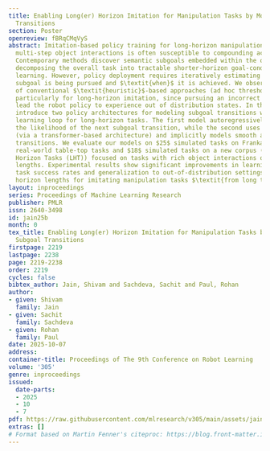 ```yaml
---
title: Enabling Long(er) Horizon Imitation for Manipulation Tasks by Modeling Subgoal
  Transitions
section: Poster
openreview: fBRqCMqVyS
abstract: Imitation-based policy training for long-horizon manipulation tasks involving
  multi-step object interactions is often susceptible to compounding action errors.
  Contemporary methods discover semantic subgoals embedded within the overall task,
  decomposing the overall task into tractable shorter-horizon goal-conditioned policy
  learning. However, policy deployment requires iteratively estimating $\textit{which}$
  subgoal is being pursued and $\textit{when}$ it is achieved. We observe the brittleness
  of conventional $\textit{heuristic}$-based approaches (ad hoc threshold based),
  particularly for long-horizon imitation, since pursuing an incorrect subgoal can
  lead the robot policy to experience out of distribution states. In this work, we
  introduce two policy architectures for modeling subgoal transitions within a policy
  learning loop for long-horizon tasks. The first model autoregressively predicts
  the likelihood of the next subgoal transition, while the second uses cross-attention
  (via a transformer-based architecture) and implicitly models smooth and continuous
  transitions. We evaluate our models on $25$ simulated tasks on Franka Kitchen, $6$
  real-world table-top tasks and $18$ simulated tasks on a new corpus (Franka-Long
  Horizon Tasks (LHT)) focused on tasks with rich object interactions over long episode
  lengths. Experimental results show significant improvements in learning efficacy,
  task success rates and generalization to out-of-distribution settings- extending
  horizon lengths for imitating manipulation tasks $\textit{from long to long(er)}$.
layout: inproceedings
series: Proceedings of Machine Learning Research
publisher: PMLR
issn: 2640-3498
id: jain25b
month: 0
tex_title: Enabling Long(er) Horizon Imitation for Manipulation Tasks by Modeling
  Subgoal Transitions
firstpage: 2219
lastpage: 2238
page: 2219-2238
order: 2219
cycles: false
bibtex_author: Jain, Shivam and Sachdeva, Sachit and Paul, Rohan
author:
- given: Shivam
  family: Jain
- given: Sachit
  family: Sachdeva
- given: Rohan
  family: Paul
date: 2025-10-07
address:
container-title: Proceedings of The 9th Conference on Robot Learning
volume: '305'
genre: inproceedings
issued:
  date-parts:
  - 2025
  - 10
  - 7
pdf: https://raw.githubusercontent.com/mlresearch/v305/main/assets/jain25b/jain25b.pdf
extras: []
# Format based on Martin Fenner's citeproc: https://blog.front-matter.io/posts/citeproc-yaml-for-bibliographies/
---
```

